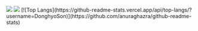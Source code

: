 <img src="https://capsule-render.vercel.app/api?type=waving&color=ff6289&height=300&section=header&text=Soolkkeobi&fontColor=ffffff&fontSize=90" />
<img src="https://capsule-render.vercel.app/api?type=waving&color=ff6289&height=200&section=footer" />
[![Top Langs](https://github-readme-stats.vercel.app/api/top-langs/?username=DonghyoSon)](https://github.com/anuraghazra/github-readme-stats)
